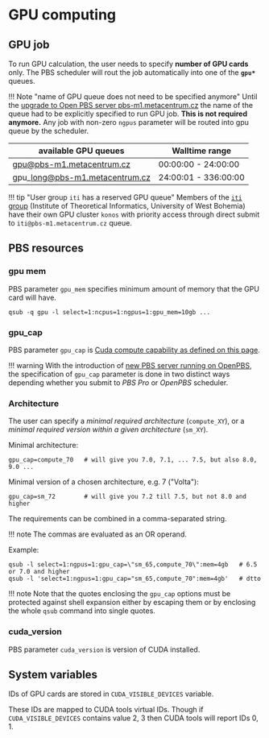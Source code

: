 # GPU computing

## GPU job

To run GPU calculation, the user needs to specify **number of GPU cards** only. The PBS scheduler will rout the job automatically into one of the **`gpu*`** queues.
 
!!! Note "name of GPU queue does not need to be specified anymore"
    Until the [upgrade to Open PBS server pbs-m1.metacentrum.cz](https://metavo.metacentrum.cz/en/news/novinka_2024_0010.html) the name of the queue had to be explicitly specified to run GPU job. **This is not required anymore.** Any job with non-zero `ngpus` parameter will be routed into gpu queue by the scheduler.

| available GPU queues | Walltime range | 
|------------|----------------|
| gpu@pbs-m1.metacentrum.cz | 00:00:00 - 24:00:00 |
| gpu\_long@pbs-m1.metacentrum.cz | 24:00:01 - 336:00:00 |

!!! tip "User group `iti` has a reserved GPU queue"
    Members of the [`iti` group](https://metavo.metacentrum.cz/pbsmon2/group/pbs-m1.metacentrum.cz/iti) (Institute of Theoretical Informatics, University of West Bohemia) have their own GPU cluster `konos` with priority access through direct submit to `iti@pbs-m1.metacentrum.cz` queue.

## PBS resources

### gpu mem

PBS parameter `gpu_mem` specifies minimum amount of memory that the GPU card will have. 

    qsub -q gpu -l select=1:ncpus=1:ngpus=1:gpu_mem=10gb ...

### gpu\_cap

PBS parameter `gpu_cap` is [Cuda compute capability as defined on this page](https://docs.nvidia.com/cuda/cuda-c-programming-guide/index.html#compute-capabilities).

!!! warning
    With the introduction of [new PBS server running on OpenPBS](../../computing/concepts/#pbs-servers), the specification of `gpu_cap` parameter is done in two distinct ways depending whether you submit to *PBS Pro* or *OpenPBS* scheduler.

### Architecture

The user can specify a *minimal required architecture* (`compute_XY`), or a *minimal required version within a given architecture* (`sm_XY`).

Minimal architecture:

    gpu_cap=compute_70   # will give you 7.0, 7.1, ... 7.5, but also 8.0, 9.0 ...

Minimal version of a chosen architecture, e.g. 7 ("Volta"):

    gpu_cap=sm_72        # will give you 7.2 till 7.5, but not 8.0 and higher

The requirements can be combined in a comma-separated string.

!!! note
    The commas are evaluated as an OR operand.

Example:

    qsub -l select=1:ngpus=1:gpu_cap=\"sm_65,compute_70\":mem=4gb   # 6.5 or 7.0 and higher
    qsub -l 'select=1:ngpus=1:gpu_cap="sm_65,compute_70":mem=4gb'   # dtto

!!! note
    Note that the quotes enclosing the `gpu_cap` options must be protected against shell expansion either by escaping them or by enclosing the whole `qsub` command into single quotes.

### cuda\_version

PBS parameter `cuda_version` is version of CUDA installed.

## System variables

IDs of GPU cards are stored in `CUDA_VISIBLE_DEVICES` variable.

These IDs are mapped to CUDA tools virtual IDs. Though if `CUDA_VISIBLE_DEVICES` contains value 2, 3 then CUDA tools will report IDs 0, 1. 

